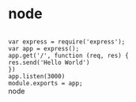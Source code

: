 node
====
<code>
var express = require('express');
var app = express();
app.get('/', function (req, res) {
res.send('Hello World')
})
app.listen(3000)
module.exports = app;
</code>
node
